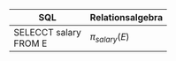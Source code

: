 | SQL                 | Relationsalgebra |
| ------------------- | ---------------- |
| SELECCT salary <br> FROM E|        $\pi _{salary}(E)$          |
